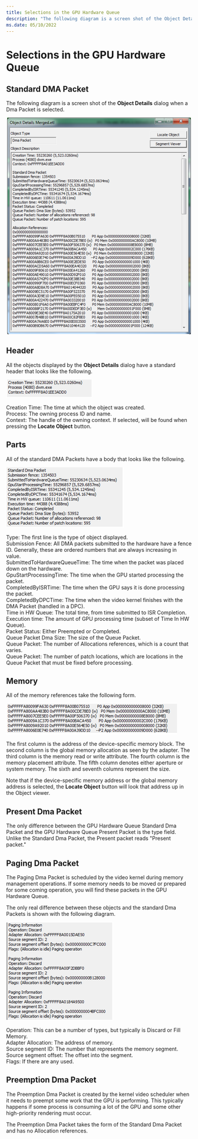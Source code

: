 ```yaml
---
title: Selections in the GPU Hardware Queue
description: "The following diagram is a screen shot of the Object Details dialog when a Dma Packet is selected."
ms.date: 05/10/2022
---
```


# Selections in the GPU Hardware Queue  

## Standard DMA Packet

The following diagram is a screen shot of the **Object Details** dialog when a Dma Packet is selected.  

![selections in the gpu hardware queue 1](./images/selections-in-the-gpu-hardware-queue-1.png)

## Header  

All the objects displayed by the **Object Details** dialog have a standard header that looks like the following.

![selections in the gpu hardware queue 2](./images/selections-in-the-gpu-hardware-queue-2.png)

Creation Time: The time at which the object was created.  
Process: The owning process ID and name.  
Context: The handle of the owning context. If selected, will be found when pressing the **Locate Object** button. 

## Parts  

All of the standard DMA Packets have a body that looks like the following.  

![selections in the gpu hardware queue 3](./images/selections-in-the-gpu-hardware-queue-3.png)

Type: The first line is the type of object displayed.  
Submission Fence: All DMA packets submitted to the hardware have a fence ID. Generally, these are ordered numbers that are always increasing in value.  
SubmittedToHardwareQueueTime: The time when the packet was placed down on the hardware.  
GpuStartProcessingTime: The time when the GPU started processing the packet.  
CompletedByISRTime: The time when the GPU says it is done processing the packet.  
CompletedByDPCTime: The time when the video kernel finishes with the DMA Packet (handled in a DPC).  
Time in HW Queue: The total time, from time submitted to ISR Completion.  
Execution time: The amount of GPU processing time (subset of Time In HW Queue).  
Packet Status: Either Preempted or Completed.  
Queue Packet Dma Size: The size of the Queue Packet.  
Queue Packet: The number of Allocations references, which is a count that varies.  
Queue Packet: The number of patch locations, which are locations in the Queue Packet that must be fixed before processing.

## Memory  

All of the memory references take the following form.

![selections in the gpu hardware queue 4](./images/selections-in-the-gpu-hardware-queue-4.png)

The first column is the address of the device-specific memory block. The second column is the global memory allocation as seen by the adapter. The third column is the memory read or write attribute. The fourth column is the memory placement attribute. The fifth column denotes either aperture or system memory. The sixth and seventh columns represent the size. 

Note that if the device-specific memory address or the global memory address is selected, the **Locate Object** button will look that address up in the Object viewer. 

## Present Dma Packet  

The only difference between the GPU Hardware Queue Standard Dma Packet and the GPU Hardware Queue Present Packet is the type field. Unlike the Standard Dma Packet, the Present packet reads "Present packet."

## Paging Dma Packet  

The Paging Dma Packet is scheduled by the video kernel during memory management operations. If some memory needs to be moved or prepared for some coming operation, you will find these packets in the GPU Hardware Queue. 

The only real difference between these objects and the standard Dma Packets is shown with the following diagram. 

![selections in the gpu hardware queue 5](./images/selections-in-the-gpu-hardware-queue-5.png)

Operation: This can be a number of types, but typically is Discard or Fill Memory.  
Adapter Allocation: The address of memory.  
Source segment ID: The number that represents the memory segment.  
Source segment offset: The offset into the segment.  
Flags: If there are any used. 

## Preemption Dma Packet  

The Preemption Dma Packet is created by the kernel video scheduler when it needs to preempt some work that the GPU is performing. This typically happens if some process is consuming a lot of the GPU and some other high-priority rendering must occur. 

The Preemption Dma Packet takes the form of the Standard Dma Packet and has no Allocation references.
